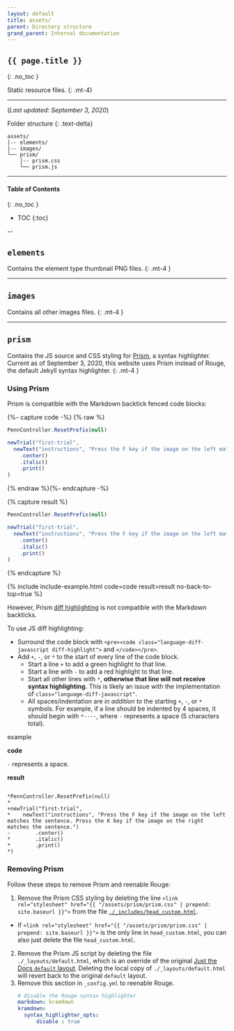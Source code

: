 ```yaml
---
layout: default
title: assets/
parent: Directory structure
grand_parent: Internal documentation
---
```


## `{{ page.title }}`
{: .no_toc }

Static resource files.
{: .mt-4}

---

(*Last updated: September 3, 2020*)

Folder structure
{: .text-delta}

```treeview
assets/
|-- elements/
|-- images/
└── prism/
    |-- prism.css
    └── prism.js
```

---

#### Table of Contents
{: .no_toc }

+ TOC
{:toc}

--

## `elements`
Contains the element type thumbnail PNG files.
{: .mt-4 }

---

## `images`
Contains all other images files.
{: .mt-4 }

---

## `prism`
Contains the JS source and CSS styling for [Prism](https://prismjs.com/index.html), a syntax highlighter. Current as of September 3, 2020, this website uses Prism instead of Rouge, the default Jekyll syntax highlighter.
{: .mt-4 }

### Using Prism
Prism is compatible with the Markdown backtick fenced code blocks:

{%- capture code -%}
{% raw %}
```javascript
PennController.ResetPrefix(null)

newTrial("first-trial",
  newText("instructions", "Press the F key if the image on the left matches the sentence. Presss the K key if the image on the right matches the sentence.")
    .center()
    .italic()
    .print()
)
```
{% endraw %}{%- endcapture -%}

{% capture result %}
```javascript
PennController.ResetPrefix(null)

newTrial("first-trial",
  newText("instructions", "Press the F key if the image on the left matches the sentence. Presss the K key if the image on the right matches the sentence.")
    .center()
    .italic()
    .print()
)
```
{% endcapture %}

{% include include-example.html code=code result=result no-back-to-top=true %}

However, Prism [diff highlighting](https://prismjs.com/plugins/diff-highlight/) is not compatible with the Markdown backticks.

To use JS diff highlighting: 
+ Surround the code block with `<pre><code class="language-diff-javascript diff-highlight">` and `</code></pre>`.
+ Add `+`, `-`, or `*` to the start of every line of the code block.
  + Start a line `+` to add a green highlight to that line.
  + Start a line with `-` to add a red highlight to that line.
  + Start all other lines with `*`, **otherwise that line will not receive syntax highlighting.** This is likely an issue with the implementation of `class="language-diff-javascript"`.
  + All spaces/indentation are *in addition to* the starting `+`, `-`, or `*` symbols. For example, if a line should be indented by 4 spaces, it should begin with `*····`, where `·` represents a space (5 characters total).


<p class="text-delta mb-2">example</p>

<div class="px-3 pt-1 pb-4">
<p class="text-delta"><b>code</b></p> 
<div class="border-grey-dk-000 px-4 pt-4 pb-1">
<code>·</code> represents a space.
<script type="text/plain" class="language-markup">
<pre><code class="language-diff-javascript diff-highlight"> 
*PennController.ResetPrefix(null)
*
+newTrial("first-trial",
*····newText("instructions", "Press the F key if the image on the left matches the sentence. Press the K key if the image on the right matches the sentence.")
-········.center()
*········.italic()
*········.print()
*)
</code></pre>
</script>
</div>

<p class="text-delta"><b>result</b></p>
<div class="border-grey-dk-000 px-4 pt-4 pb-1">
<pre><code class="language-diff-javascript diff-highlight"> 
*PennController.ResetPrefix(null)
*
+newTrial("first-trial",
*    newText("instructions", "Press the F key if the image on the left matches the sentence. Press the K key if the image on the right matches the sentence.")
-        .center()
*        .italic()
*        .print()
*)
</code></pre>
  </div>
</div>



### Removing Prism
Follow these steps to remove Prism and reenable Rouge:

1. Remove the Prism CSS styling by deleting the line `<link rel="stylesheet" href="{{ "/assets/prism/prism.css" | prepend: site.baseurl }}">` from the file [`./_includes/head_custom.html`]({{site.baseurl}}/internal/directory-structure/includes#head_customhtml). 
  + If `<link rel="stylesheet" href="{{ "/assets/prism/prism.css" | prepend: site.baseurl }}">` is the only line in `head_custom.html`, you can also just delete the file `head_custom.html`.
2. Remove the Prism JS script by deleting the file `./_layouts/default.html`, which is an override of the original [Just the Docs `default` layout](https://github.com/pmarsceill/just-the-docs/blob/master/_layouts/default.html). Deleting the local copy of `./_layouts/default.html` will revert back to the original `default` layout. 
3. Remove this section in `_config.yml` to reenable Rouge.
    ```yaml
    # disable the Rouge syntax highlighter
    markdown: kramdown
    kramdown:
      syntax_highlighter_opts:
          disable : true
    ```